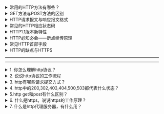 <details>
<summary>常用的HTTP方法有哪些？</summary>

GET： 用于请求访问已经被URI（统一资源标识符）识别的资源，可以通过URL传参给服务器

POST：用于传输信息给服务器，主要功能与GET方法类似，但一般推荐使用POST方式。

PUT： 传输文件，报文主体中包含文件内容，保存到对应URI位置。

HEAD： 获得报文首部，与GET方法类似，只是不返回报文主体，一般用于验证URI是否有效。

DELETE：删除文件，与PUT方法相反，删除对应URI位置的文件。

OPTIONS：查询相应URI支持的HTTP方法。

</details>

<details>
<summary>GET方法与POST方法的区别</summary>

区别一：

get重点在从服务器上获取资源，post重点在向服务器发送数据；

区别二：

get传输数据是通过URL请求，以field（字段）= value的形式，置于URL后，并用"?"连接，多个请求数据间用"&"连接，如http://127.0.0.1/Test/login.action?name=admin&password=admin，这个过程用户是可见的；

post传输数据通过Http的post机制，将字段与对应值封存在请求实体中发送给服务器，这个过程对用户是不可见的；

区别三：

Get传输的数据量小，因为受URL长度限制，但效率较高；

Post可以传输大量数据，所以上传文件时只能用Post方式；

区别四：

get是不安全的，因为URL是可见的，可能会泄露私密信息，如密码等；

post较get安全性较高；

区别五：

get方式只能支持ASCII字符，向服务器传的中文字符可能会乱码。

post支持标准字符集，可以正确传递中文字符。

</details>

<details>
<summary>HTTP请求报文与响应报文格式</summary>

请求报文包含三部分：

a、请求行：包含请求方法、URI、HTTP版本信息

b、请求首部字段

c、请求内容实体

响应报文包含三部分：

a、状态行：包含HTTP版本、状态码、状态码的原因短语

b、响应首部字段

c、响应内容实体

</details>

<details>
<summary>常见的HTTP相应状态码</summary>

200：请求被正常处理

204：请求被受理但没有资源可以返回

206：客户端只是请求资源的一部分，服务器只对请求的部分资源执行GET方法，相应报文中通过Content-Range指定范围的资源。

301：永久性重定向

302：临时重定向

303：与302状态码有相似功能，只是它希望客户端在请求一个URI的时候，能通过GET方法重定向到另一个URI上

304：发送附带条件的请求时，条件不满足时返回，与重定向无关

307：临时重定向，与302类似，只是强制要求使用POST方法

400：请求报文语法有误，服务器无法识别

401：请求需要认证

403：请求的对应资源禁止被访问

404：服务器无法找到对应资源

500：服务器内部错误

503：服务器正忙

</details>

<details>
<summary>HTTP1.1版本新特性</summary>

a、默认持久连接节省通信量，只要客户端服务端任意一端没有明确提出断开TCP连接，就一直保持连接，可以发送多次HTTP请求

b、管线化，客户端可以同时发出多个HTTP请求，而不用一个个等待响应

c、断点续传原理

</details>

<details>
<summary>HTTP必知必会——断点续传原理</summary>

要实现断点续传的功能，通常都需要客户端记录下当前的下载进度，并在需要续传的时候通知服务端本次需要下载的内容片段。

HTTP1.1协议（RFC2616）中定义了断点续传相关的HTTP头 Range和Content-Range字段，一个最简单的断点续传实现大概如下： 

  1.客户端下载一个1024K的文件，已经下载了其中512K 
  
  2. 网络中断，客户端请求续传，因此需要在HTTP头中申明本次需要续传的片段： 
  
    Range:bytes=512000- 
    
    这个头通知服务端从文件的512K位置开始传输文件 
  
  3. 服务端收到断点续传请求，从文件的512K位置开始传输，并且在HTTP头中增加： 
    
     Content-Range:bytes 512000-/1024000 
     
     并且此时服务端返回的HTTP状态码应该是206，而不是200。 

但是在实际场景中，会出现一种情况，即在终端发起续传请求时，URL对应的文件内容在服务端已经发生变化，此时续传的数据肯定是错误的。如何解决这个问题了？显然此时我们需要有一个标识文件唯一性的方法。在RFC2616中也有相应的定义，比如实现Last-Modified来标识文件的最后修改时间，这样即可判断出续传文件时是否已经发生过改动。同时RFC2616中还定义有一个ETag的头，可以使用ETag头来放置文件的唯一标识，比如文件的MD5值。

终端在发起续传请求时应该在HTTP头中申明If-Match 或者If-Modified-Since 字段，帮助服务端判别文件变化。 

另外RFC2616中同时定义有一个If-Range头，终端如果在续传是使用If-Range。If-Range中的内容可以为最初收到的ETag头或者是Last-Modfied中的最后修改时候。服务端在收到续传请求时，通过If-Range中的内容进行校验，校验一致时返回206的续传回应，不一致时服务端则返回200回应，回应的内容为新的文件的全部数据。

[HTTP必知必会——断点续传原理](https://blog.csdn.net/zhangliangzi/article/details/51348755)

[HTTP文件断点续传原理解析(源码)](https://blog.csdn.net/Awenyini/article/details/77898704)

</details>

<details>
<summary>常见HTTP首部字段</summary>

a、通用首部字段（请求报文与响应报文都会使用的首部字段）

  Date：创建报文时间
  
  Connection：连接的管理
  
  Cache-Control：缓存的控制
  
  Transfer-Encoding：报文主体的传输编码方式
b、请求首部字段（请求报文会使用的首部字段）
  
  Host：请求资源所在服务器
  
  Accept：可处理的媒体类型
  
  Accept-Charset：可接收的字符集
  
  Accept-Encoding：可接受的内容编码
  
  Accept-Language：可接受的自然语言
  
c、响应首部字段（响应报文会使用的首部字段）
  
  Accept-Ranges：可接受的字节范围
  
  Location：令客户端重新定向到的URI
  
  Server：HTTP服务器的安装信息
  
d、实体首部字段（请求报文与响应报文的的实体部分使用的首部字段）
  
  Allow：资源可支持的HTTP方法
  
  Content-Type：实体主类的类型
  
  Content-Encoding：实体主体适用的编码方式
  
  Content-Language：实体主体的自然语言
  
  Content-Length：实体主体的的字节数
  
  Content-Range：实体主体的位置范围，一般用于发出部分请求时使用

</details>

<details>
<summary>HTTP的缺点与HTTPS</summary>

a、通信使用明文不加密，内容可能被窃听

b、不验证通信方身份，可能遭到伪装

c、无法验证报文完整性，可能被篡改

HTTPS就是HTTP加上加密处理（一般是SSL安全通信线路）+认证+完整性保护

</details>






































---
---

<details>
<summary>1. 你怎么理解http协议？</summary>

</details>

<details>
<summary>2. 说说http协议的工作流程</summary>


</details>

<details>
<summary>3. http有哪些请求提交方式？</summary>



</details>

<details>
<summary>4. http中的200,302,403,404,500,503都代表什么状态？</summary>


</details>

<details>
<summary>5.http get和post有什么区别？</summary>


</details>

<details>
<summary> 6. 什么是https，说说https的工作原理？</summary>



</details>

<details>
<summary>7. 什么是http代理服务器，有什么用？</summary>


</details>
